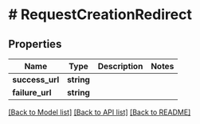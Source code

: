 # # RequestCreationRedirect

## Properties

Name | Type | Description | Notes
------------ | ------------- | ------------- | -------------
**success_url** | **string** |  | 
**failure_url** | **string** |  | 

[[Back to Model list]](../../README.md#documentation-for-models) [[Back to API list]](../../README.md#documentation-for-api-endpoints) [[Back to README]](../../README.md)


